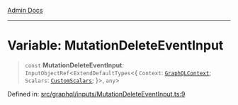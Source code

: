 [Admin Docs](/)

***

# Variable: MutationDeleteEventInput

> `const` **MutationDeleteEventInput**: `InputObjectRef`\<`ExtendDefaultTypes`\<\{ `Context`: [`GraphQLContext`](../../../context/type-aliases/GraphQLContext.md); `Scalars`: [`CustomScalars`](../../../scalars/type-aliases/CustomScalars.md); \}\>, `any`\>

Defined in: [src/graphql/inputs/MutationDeleteEventInput.ts:9](https://github.com/PurnenduMIshra129th/talawa-api/blob/4369c9351f5b76f958b297b25ab2b17196210af9/src/graphql/inputs/MutationDeleteEventInput.ts#L9)

